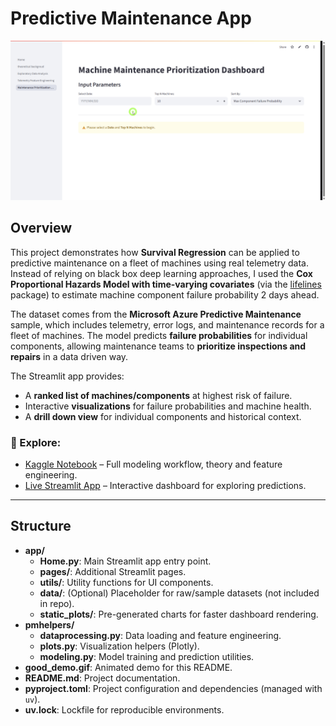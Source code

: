 # Predictive Maintenance App

![Streamlit App Demo](good_demo.gif)

## Overview
This project demonstrates how **Survival Regression** can be applied to predictive maintenance on a fleet of machines using real telemetry data. Instead of relying on black box deep learning approaches, I used the **Cox Proportional Hazards Model with time-varying covariates** (via the [lifelines](https://lifelines.readthedocs.io/) package) to estimate machine component failure probability 2 days ahead.

The dataset comes from the **Microsoft Azure Predictive Maintenance** sample, which includes telemetry, error logs, and maintenance records for a fleet of machines. The model predicts **failure probabilities** for individual components, allowing maintenance teams to **prioritize inspections and repairs** in a data driven way.

The Streamlit app provides:
- A **ranked list of machines/components** at highest risk of failure.
- Interactive **visualizations** for failure probabilities and machine health.
- A **drill down view** for individual components and historical context.

### 🔗 Explore:
- [Kaggle Notebook](https://www.kaggle.com/code/eigenvalue42/predictive-maintenance-a-statistical-approach) – Full modeling workflow, theory and feature engineering.
- [Live Streamlit App](https://atki2828-predictive-maintenance-apphome-h6bwxx.streamlit.app/) – Interactive dashboard for exploring predictions.

---

## Structure
- **app/**  
  - **Home.py**: Main Streamlit app entry point.  
  - **pages/**: Additional Streamlit pages.  
  - **utils/**: Utility functions for UI components.  
  - **data/**: (Optional) Placeholder for raw/sample datasets (not included in repo).  
  - **static_plots/**: Pre-generated charts for faster dashboard rendering.  
- **pmhelpers/**  
  - **dataprocessing.py**: Data loading and feature engineering.  
  - **plots.py**: Visualization helpers (Plotly).  
  - **modeling.py**: Model training and prediction utilities.  
- **good_demo.gif**: Animated demo for this README.  
- **README.md**: Project documentation.  
- **pyproject.toml**: Project configuration and dependencies (managed with `uv`).  
- **uv.lock**: Lockfile for reproducible environments.  